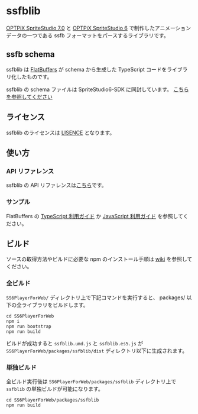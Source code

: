 # ssfblib

[OPTPiX SpriteStudio 7.0](https://www.webtech.co.jp/help/ja/spritestudio7/download/) と [OPTPiX SpriteStudio 6](https://www.webtech.co.jp/help/ja/spritestudio/download/) で制作したアニメーションデータの一つである ssfb フォーマットをパースするライブラリです。

## ssfb schema

ssfblib は [FlatBuffers](https://google.github.io/flatbuffers/) が schema から生成した TypeScript コードをライブラリ化したものです。

ssfblib の schema ファイルは SpriteStudio6-SDK に同封しています。
[こちらを参照してください](https://github.com/SpriteStudio/SpriteStudio6-SDK/blob/develop/Build/Converter/fbs/ssfb.fbs)

## ライセンス
ssfblib のライセンスは [LISENCE](../../LICENSE) となります。 

## 使い方
### API リファレンス

ssfblib の API リファレンスは[こちら](https://spritestudio.github.io/SS6PlayerForWeb/ssfblib_api/modules/ss.ssfb.html)です。

### サンプル

FlatBuffers の [TypeScript 利用ガイド](https://google.github.io/flatbuffers/flatbuffers_guide_use_typescript.html) か [JavaScript 利用ガイド](https://google.github.io/flatbuffers/flatbuffers_guide_use_javascript.html) を参照してください。


## ビルド

ソースの取得方法やビルドに必要な npm のインストール手順は [wiki](https://github.com/SpriteStudio/SS6PlayerForWeb/wiki) を参照してください。

### 全ビルド

`SS6PlayerForWeb/` ディレクトリ上で下記コマンドを実行すると、 packages/ 以下の全ライブラリをビルドします。

```
cd SS6PlayerForWeb
npm i
npm run bootstrap
npm run build
```

ビルドが成功すると `ssfblib.umd.js` と `ssfblib.es5.js` が `SS6PlayerForWeb/packages/ssfblib/dist` ディレクトリ以下に生成されます。

### 単独ビルド

全ビルド実行後は `SS6PlayerForWeb/packages/ssfblib` ディレクトリ上で `ssfblib` の単独ビルドが可能になります。

```
cd SS6PlayerForWeb/packages/ssfblib
npm run build
```
